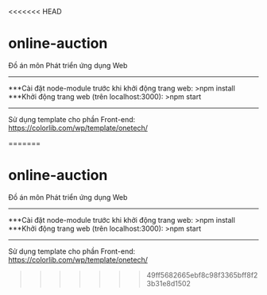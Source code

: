 <<<<<<< HEAD
# online-auction
Đồ án môn Phát triển ứng dụng Web

--------------------------------------------------------

***Cài đặt node-module trước khi khởi động trang web:
	>npm install
***Khởi động trang web (trên localhost:3000):
	>npm start

--------------------------------------------------------

Sử dụng template cho phần Front-end: https://colorlib.com/wp/template/onetech/

=======
# online-auction
Đồ án môn Phát triển ứng dụng Web

--------------------------------------------------------

***Cài đặt node-module trước khi khởi động trang web:
	>npm install
***Khởi động trang web (trên localhost:3000):
	>npm start

--------------------------------------------------------

Sử dụng template cho phần Front-end: https://colorlib.com/wp/template/onetech/

>>>>>>> 49ff5682665ebf8c98f3365bff8f23b31e8d1502
